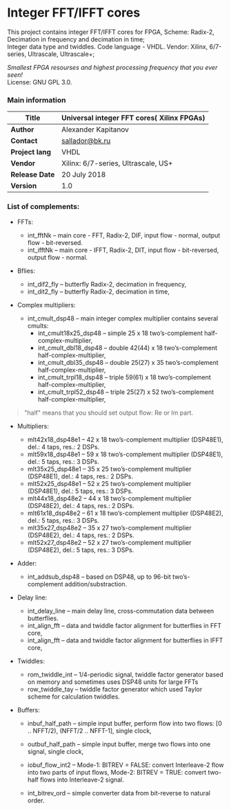 
# Integer FFT/IFFT cores

This project contains integer FFT/IFFT cores for FPGA, Scheme: Radix-2, Decimation in frequency and decimation in time;  
Integer data type and twiddles. Code language - VHDL. Vendor: Xilinx, 6/7-series, Ultrascale, Ultrascale+;  

_Smallest FPGA resourses and highest processing frequency that you ever seen!_  
License: GNU GPL 3.0.

### Main information


| **Title**         | Universal integer FFT cores( Xilinx FPGAs) |
| -- | -- |
| **Author**        | Alexander Kapitanov                        |
| **Contact**       | sallador@bk.ru                             |
| **Project lang**  | VHDL                                       |
| **Vendor**        | Xilinx: 6/7-series, Ultrascale, US+        |
| **Release Date**  | 20 July 2018                               |
| **Version**       | 1.0                                        |

### List of complements:
- FFTs:
   * int_fftNk – main core - FFT, Radix-2, DIF, input flow - normal, output flow - bit-reversed.
   * int_ifftNk – main core - IFFT, Radix-2, DIT, input flow - bit-reversed, output flow - normal.

- Bflies:
   * int_dif2_fly – butterfly Radix-2, decimation in frequency,
   * int_dit2_fly – butterfly Radix-2, decimation in time,

- Complex multipliers:
   * int_cmult_dsp48 – main integer complex multiplier contains several cmults:
     * int_cmult18x25_dsp48 – simple 25 x 18 two’s-complement half-complex-multiplier,
     * int_cmult_dbl18_dsp48 – double 42(44) x 18 two’s-complement half-complex-multiplier,
     * int_cmult_dbl35_dsp48 – double 25(27) x 35 two’s-complement half-complex-multiplier,
     * int_cmult_trpl18_dsp48 – triple 59(61) x 18 two’s-complement half-complex-multiplier,
     * int_cmult_trpl52_dsp48 – triple 25(27) x 52 two’s-complement half-complex-multiplier,
> "half" means that you should set output flow: Re or Im part.

- Multipliers:
  * mlt42x18_dsp48e1 – 42 x 18 two’s-complement multiplier (DSP48E1), del.: 4 taps, res.: 2 DSPs.
  * mlt59x18_dsp48e1 – 59 x 18 two’s-complement multiplier (DSP48E1), del.: 5 taps, res.: 3 DSPs.
  * mlt35x25_dsp48e1 – 35 x 25 two’s-complement multiplier (DSP48E1), del.: 4 taps, res.: 2 DSPs.
  * mlt52x25_dsp48e1 – 52 x 25 two’s-complement multiplier (DSP48E1), del.: 5 taps, res.: 3 DSPs.
  * mlt44x18_dsp48e2 – 44 x 18 two’s-complement multiplier (DSP48E2), del.: 4 taps, res.: 2 DSPs.
  * mlt61x18_dsp48e2 – 61 x 18 two’s-complement multiplier (DSP48E2), del.: 5 taps, res.: 3 DSPs.
  * mlt35x27_dsp48e2 – 35 x 27 two’s-complement multiplier (DSP48E2), del.: 4 taps, res.: 2 DSPs.
  * mlt52x27_dsp48e2 – 52 x 27 two’s-complement multiplier (DSP48E2), del.: 5 taps, res.: 3 DSPs.

- Adder:
  * int_addsub_dsp48 – based on DSP48, up to 96-bit two’s-complement addition/substraction.

- Delay line:
  * int_delay_line – main delay line, cross-commutation data between butterflies.
  * int_align_fft – data and twiddle factor alignment for butterflies in FFT core,
  * int_align_fft – data and twiddle factor alignment for butterflies in IFFT core,

- Twiddles:
  * rom_twiddle_int – 1/4-periodic signal, twiddle factor generator based on memory and sometimes uses DSP48 units for large FFTs
  * row_twiddle_tay – twiddle factor generator which used Taylor scheme for calculation twiddles.

- Buffers:
  * inbuf_half_path – simple input buffer, perform flow into two flows: [0 .. NFFT/2), (NFFT/2 .. NFFT-1], single clock,
  * outbuf_half_path – simple input buffer, merge two flows into one signal, single clock,

  * iobuf_flow_int2 – Mode-1: BITREV = FALSE: convert Interleave-2 flow into two parts of input flows, Mode-2: BITREV = TRUE: convert two-half flows into Interleave-2 signal. 
  * int_bitrev_ord – simple converter data from bit-reverse to natural order.

